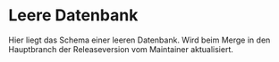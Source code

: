 # Leere Datenbank
Hier liegt das Schema einer leeren Datenbank. Wird beim Merge in den Hauptbranch der Releaseversion vom Maintainer aktualisiert.
